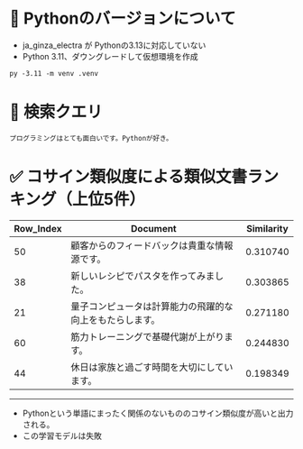 # 🐍 Pythonのバージョンについて
- ja_ginza_electra が Pythonの3.13に対応していない
- Python 3.11、ダウングレードして仮想環境を作成

```
py -3.11 -m venv .venv
```

# 🔑 検索クエリ
```
プログラミングはとても面白いです。Pythonが好き。
```

# ✅ コサイン類似度による類似文書ランキング（上位5件）

| Row_Index | Document | Similarity |
|------------|-----------|------------|
| 50 | 顧客からのフィードバックは貴重な情報源です。 | 0.310740 |
| 38 | 新しいレシピでパスタを作ってみました。 | 0.303865 |
| 21 | 量子コンピュータは計算能力の飛躍的な向上をもたらします。 | 0.271180 |
| 60 | 筋力トレーニングで基礎代謝が上がります。 | 0.244830 |
| 44 | 休日は家族と過ごす時間を大切にしています。 | 0.198349 |

---

- Pythonという単語にまったく関係のないもののコサイン類似度が高いと出力される。
- この学習モデルは失敗